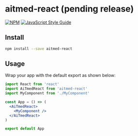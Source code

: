 # aitmed-react (pending release)

[![NPM](https://img.shields.io/npm/v/aitmed-react.svg)](https://www.npmjs.com/package/aitmed-react) [![JavaScript Style Guide](https://img.shields.io/badge/code_style-standard-brightgreen.svg)](https://standardjs.com)

## Install

```bash
npm install --save aitmed-react
```

## Usage

Wrap your app with the default export as shown below:

```jsx
import React from 'react'
import AiTmedReact from 'aitmed-react'
import MyComponent from './MyComponent'

const App = () => (
  <AiTmedReact>
    <MyComponent />
  </AiTmedReact>
)

export default App
```
